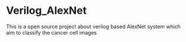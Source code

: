 # Verilog_AlexNet
This is a open source project about verilog based AlexNet system which aim to classify the cancer cell images
